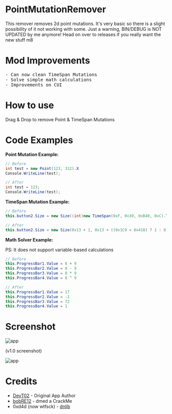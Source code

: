 # PointMutationRemover
This remover removes 2d point mutations. It's very basic so there is a slight possibility of it not working with some. Just a warning, BIN/DEBUG is NOT UPDATED by me anymore! Head on over to releases if you really want the new stuff m8

# Mod Improvements
<pre>
- Can now clean TimeSpan Mutations
- Solve simple math calculations
- Improvements on CUI
</pre>

# How to use
Drag & Drop to remove Point & TimeSpan Mutations

# Code Examples
**Point Mutation Example:**
```csharp
// Before
int test = new Point(123, 312).X
Console.WriteLine(test);

// After
int test = 123;
Console.WriteLine(test);
```

**TimeSpan Mutation Example:**
```csharp
// Before
this.button2.Size = new Size((int)new TimeSpan(0xF, 0x30, 0xB40, 0xC).TotalDays + 1, 0x13 + (((int)new TimeSpan(0x1C5, 0x30, 0xB40, 0xC).TotalDays < 0x418) ? 1 : 0));

// After
this.button2.Size = new Size(0x13 + 1, 0x13 + ((0x1C9 < 0x418) ? 1 : 0));
```

**Math Solver Example:**

PS: It does not support variable-based calculations
```csharp
// Before
this.ProgressBar1.Value = 8 + 9
this.ProgressBar2.Value = 8 - 9
this.ProgressBar3.Value = 8 * 9
this.ProgressBar4.Value = 8 ^ 9

// After
this.ProgressBar1.Value = 17
this.ProgressBar2.Value = -1
this.ProgressBar3.Value = 72
this.ProgressBar4.Value = 1
```

# Screenshot
![app](https://i.imgur.com/1CnH9MV.png)

(v1.0 screenshot)

![app](https://i.imgur.com/8PIdh3O.png)

# Credits
- <a href="https://github.com/DevT02">DevT02</a> - Original App Author
- <a href="https://github.com/bobRE12">bobRE12</a> - dmed a CrackMe
- 0xd4d (now wtfsck) - <a href="https://github.com/0xd4d/dnlib">dnlib</a>
